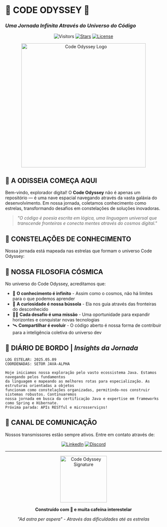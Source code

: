 # 🌌 CODE ODYSSEY 🌌
### _Uma Jornada Infinita Através do Universo do Código_

<div align="center">
  
![Visitors](https://visitor-badge.laobi.icu/badge?page_id=seu-usuario.code-odyssey)
[![Stars](https://img.shields.io/github/stars/seu-usuario/code-odyssey?style=social)](https://github.com/seu-usuario/code-odyssey/stargazers)
[![License](https://img.shields.io/badge/License-MIT-blue.svg)](LICENSE)

</div>

<div align="center">
  <img src="https://raw.githubusercontent.com/seu-usuario/code-odyssey/main/assets/odyssey-logo.svg" width="400" alt="Code Odyssey Logo">
</div>

## 🚀 A ODISSEIA COMEÇA AQUI

Bem-vindo, explorador digital! O **Code Odyssey** não é apenas um repositório — é uma nave espacial navegando através da vasta galáxia do desenvolvimento. Em nossa jornada, coletamos conhecimento como estrelas, transformando desafios em constelações de soluções inovadoras.

> _"O código é poesia escrita em lógica, uma linguagem universal que transcende fronteiras e conecta mentes através do cosmos digital."_

## 🌠 CONSTELAÇÕES DE CONHECIMENTO

Nossa jornada está mapeada nas estrelas que formam o universo Code Odyssey:

## 💫 NOSSA FILOSOFIA CÓSMICA

No universo do Code Odyssey, acreditamos que:

- 🌌 **O conhecimento é infinito** - Assim como o cosmos, não há limites para o que podemos aprender
- 🔭 **A curiosidade é nossa bússola** - Ela nos guia através das fronteiras do desconhecido
- 👨‍🚀 **Cada desafio é uma missão** - Uma oportunidade para expandir horizontes e conquistar novas tecnologias
- 🛰️ **Compartilhar é evoluir** - O código aberto é nossa forma de contribuir para a inteligência coletiva do universo dev

## 🧠 DIÁRIO DE BORDO | _Insights da Jornada_

```
LOG ESTELAR: 2025.05.09
COORDENADAS: SETOR JAVA-ALPHA

Hoje iniciamos nossa exploração pelo vasto ecossistema Java. Estamos navegando pelos fundamentos 
da linguagem e mapeando as melhores rotas para especialização. As estruturas orientadas a objetos 
funcionam como constelações organizadas, permitindo-nos construir sistemas robustos. Continuaremos 
nossa jornada em busca da certificação Java e expertise em frameworks como Spring e Hibernate.
Próxima parada: APIs RESTful e microsserviços!
```
## 📡 CANAL DE COMUNICAÇÃO

Nossos transmissores estão sempre ativos. Entre em contato através de:

<div align="center">
  
[![LinkedIn](https://img.shields.io/badge/LinkedIn-0077B5?style=for-the-badge&logo=linkedin&logoColor=white)](https://linkedin.com/in/henrique-camargo)
[![Discord](https://img.shields.io/badge/Discord-7289DA?style=for-the-badge&logo=discord&logoColor=white)](https://discord.gg/henry1z)

</div>

---

<div align="center">
  <img src="https://raw.githubusercontent.com/seu-usuario/code-odyssey/main/assets/rocket-signature.svg" width="150" alt="Code Odyssey Signature">
  
  **Construído com 💜 e muita cafeína interestelar**
  
  _"Ad astra per aspera" - Através das dificuldades até as estrelas_
</div>
